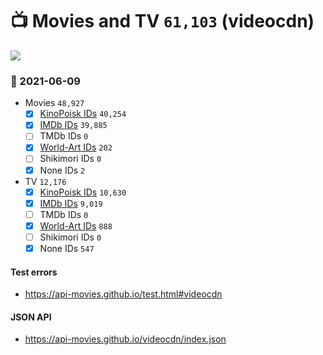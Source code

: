 # :tv: Movies and TV `61,103` (videocdn)

<a href="https://API-Movies.github.io"><img src="https://API-Movies.github.io/banner.png?cache"></a>

### :date: 2021-06-09
- Movies `48,927`
  - [x] <a href="https://API-Movies.github.io/videocdn/movie_kinopoisk_ids.json">KinoPoisk IDs</a> `40,254`
  - [x] <a href="https://API-Movies.github.io/videocdn/movie_imdb_ids.json">IMDb IDs</a> `39,885`
  - [ ] TMDb IDs `0`
  - [x] <a href="https://API-Movies.github.io/videocdn/movie_world_art_ids.json">World-Art IDs</a> `202`
  - [ ] Shikimori IDs `0`
  - [x] None IDs `2`
- TV `12,176`
  - [x] <a href="https://API-Movies.github.io/videocdn/tv_kinopoisk_ids.json">KinoPoisk IDs</a> `10,630`
  - [x] <a href="https://API-Movies.github.io/videocdn/tv_imdb_ids.json">IMDb IDs</a> `9,019`
  - [ ] TMDb IDs `0`
  - [x] <a href="https://API-Movies.github.io/videocdn/tv_world_art_ids.json">World-Art IDs</a> `888`
  - [ ] Shikimori IDs `0`
  - [x] None IDs `547`
#### Test errors
- <a href='https://api-movies.github.io/test.html#videocdn'>https://api-movies.github.io/test.html#videocdn</a>
#### JSON API
- <a href='https://api-movies.github.io/videocdn/index.json'>https://api-movies.github.io/videocdn/index.json</a>
